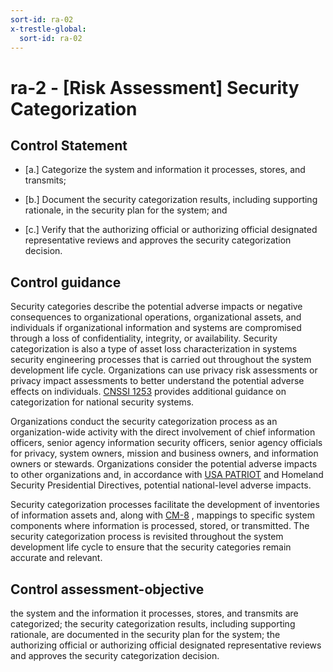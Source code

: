 ```yaml
---
sort-id: ra-02
x-trestle-global:
  sort-id: ra-02
---
```


# ra-2 - \[Risk Assessment\] Security Categorization

## Control Statement

- \[a.\] Categorize the system and information it processes, stores, and transmits;

- \[b.\] Document the security categorization results, including supporting rationale, in the security plan for the system; and

- \[c.\] Verify that the authorizing official or authorizing official designated representative reviews and approves the security categorization decision.

## Control guidance

Security categories describe the potential adverse impacts or negative consequences to organizational operations, organizational assets, and individuals if organizational information and systems are compromised through a loss of confidentiality, integrity, or availability. Security categorization is also a type of asset loss characterization in systems security engineering processes that is carried out throughout the system development life cycle. Organizations can use privacy risk assessments or privacy impact assessments to better understand the potential adverse effects on individuals. [CNSSI 1253](#4e4fbc93-333d-45e6-a875-de36b878b6b9) provides additional guidance on categorization for national security systems.

Organizations conduct the security categorization process as an organization-wide activity with the direct involvement of chief information officers, senior agency information security officers, senior agency officials for privacy, system owners, mission and business owners, and information owners or stewards. Organizations consider the potential adverse impacts to other organizations and, in accordance with [USA PATRIOT](#13f0c39d-eaf7-417a-baef-69a041878bb5) and Homeland Security Presidential Directives, potential national-level adverse impacts.

Security categorization processes facilitate the development of inventories of information assets and, along with [CM-8](#cm-8) , mappings to specific system components where information is processed, stored, or transmitted. The security categorization process is revisited throughout the system development life cycle to ensure that the security categories remain accurate and relevant.

## Control assessment-objective

the system and the information it processes, stores, and transmits are categorized;
the security categorization results, including supporting rationale, are documented in the security plan for the system;
the authorizing official or authorizing official designated representative reviews and approves the security categorization decision.
